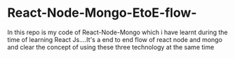 # React-Node-Mongo-EtoE-flow-


In this repo is my code of React-Node-Mongo which i have learnt during the time of learning React Js....It's a end to end flow of react node and mongo and clear the concept of using these three technology at the same time
